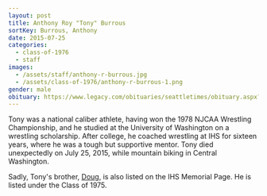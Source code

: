 ```yaml
---
layout: post
title: Anthony Roy "Tony" Burrous
sortKey: Burrous, Anthony
date: 2015-07-25
categories:
  - class-of-1976
  - staff
images:
  - /assets/staff/anthony-r-burrous.jpg
  - /assets/class-of-1976/anthony-r-burrous-1.png
gender: male
obituary: https://www.legacy.com/obituaries/seattletimes/obituary.aspx?n=anthony-roy-burrous&pid=175423415&fhid=7266
---
```


Tony was a national caliber athlete, having won the 1978 NJCAA Wrestling Championship, and he studied at the University of Washington on a wrestling scholarship. After college, he coached wrestling at IHS for sixteen years, where he was a tough but supportive mentor. Tony died unexpectedly on July 25, 2015, while mountain biking in Central Washington.

Sadly, Tony's brother, [Doug](https://ihsmemorial.org/class-of-1975/homer-douglas-burrows/), is also listed on the IHS Memorial Page. He is listed under the Class of 1975.
